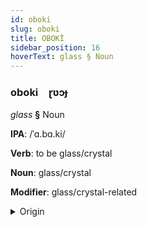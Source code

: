 ```yaml
---
id: oboki
slug: oboki
title: OBOKİ
sidebar_position: 16
hoverText: glass § Noun
---
```


### oboki&emsp;<span kind="abugida">ɽʋɔɟ</span>

*glass* **§** Noun

**IPA**: /ˈɑ.bɑ.ki/

**Verb**: to be glass/crystal

**Noun**: glass/crystal

**Modifier**: glass/crystal-related

<details>
    <summary>Origin</summary>
    Armenian ապակի apaki [ɑpɑˈki]<br/>
    <em>Armenian Language Family</em>
</details>